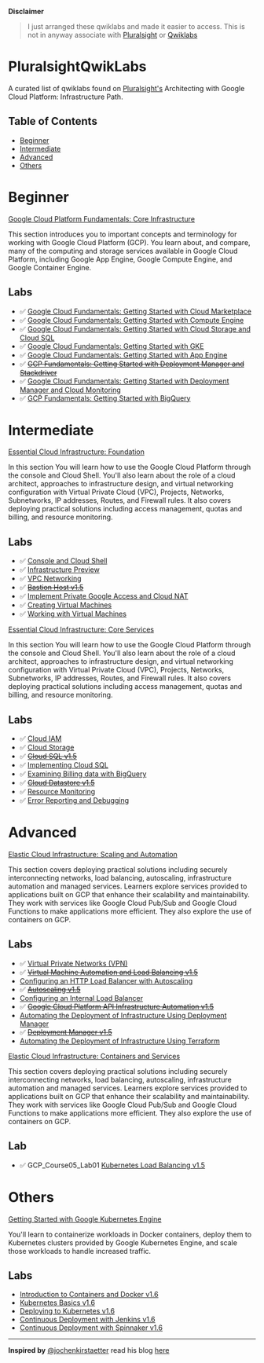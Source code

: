 
**Disclaimer**
 
>I just arranged these qwiklabs and made it easier to access. This is not in anyway associate with [Pluralsight](https://www.pluralsight.com) or [Qwiklabs](https://www.qwiklabs.com)

# PluralsightQwikLabs
A curated list of qwiklabs found on [Pluralsight's](https://www.pluralsight.com/paths/architecting-with-google-cloud-platform-infrastructure) Architecting with Google Cloud Platform: Infrastructure Path.



## Table of Contents

- [Beginner](#Beginner)
- [Intermediate](#Intermediate)
- [Advanced](#Advanced)
- [Others](#Others)

# Beginner

[Google Cloud Platform Fundamentals: Core Infrastructure](https://www.pluralsight.com/courses/gcp-fundamentals)

This section introduces you to important concepts and terminology for working with Google Cloud Platform (GCP). You learn about, and compare, many of the computing and storage services available in Google Cloud Platform, including Google App Engine, Google Compute Engine, and Google Container Engine.

## Labs

* ✅ [Google Cloud Fundamentals: Getting Started with Cloud Marketplace](https://googlepluralsight.qwiklabs.com/focuses/9788310?parent=lti_session)
* ✅ [Google Cloud Fundamentals: Getting Started with Compute Engine](https://googlepluralsight.qwiklabs.com/focuses/9788561?parent=lti_session)
* ✅ [Google Cloud Fundamentals: Getting Started with Cloud Storage and Cloud SQL](https://googlepluralsight.qwiklabs.com/focuses/9788961?parent=lti_session)
* ✅ [Google Cloud Fundamentals: Getting Started with GKE](https://googlepluralsight.qwiklabs.com/focuses/9789365?parent=lti_session)
* ✅ [Google Cloud Fundamentals: Getting Started with App Engine](https://googlepluralsight.qwiklabs.com/focuses/9789604?parent=lti_session)
* ✅ ~~[GCP Fundamentals: Getting Started with Deployment Manager and Stackdriver](https://googlepluralsight.qwiklabs.com/focuses/23635)~~
* ✅ [Google Cloud Fundamentals: Getting Started with Deployment Manager and Cloud Monitoring](https://googlepluralsight.qwiklabs.com/focuses/9789816?parent=lti_session)
* ✅ [GCP Fundamentals: Getting Started with BigQuery](https://googlepluralsight.qwiklabs.com/focuses/9790092?parent=lti_session)

# Intermediate

[Essential Cloud Infrastructure: Foundation](https://app.pluralsight.com/library/courses/gcp-infrastructure-foundation/table-of-contents)

In this section You will learn how to use the Google Cloud Platform through the console and Cloud Shell. You'll also learn about the role of a cloud architect, approaches to infrastructure design, and virtual networking configuration with Virtual Private Cloud (VPC), Projects, Networks, Subnetworks, IP addresses, Routes, and Firewall rules. It also covers deploying practical solutions including access management, quotas and billing, and resource monitoring.

## Labs

* ✅ [Console and Cloud Shell](https://googlepluralsight.qwiklabs.com/focuses/9763374?parent=lti_session)
* ✅ [Infrastructure Preview](https://googlepluralsight.qwiklabs.com/focuses/9763574?parent=lti_session)
* ✅ [VPC Networking](https://googlepluralsight.qwiklabs.com/focuses/9764190?parent=lti_session)
* ✅ ~~[Bastion Host v1.5](https://googlepluralsight.qwiklabs.com/focuses/23655)~~
* ✅ [Implement Private Google Access and Cloud NAT](https://googlepluralsight.qwiklabs.com/focuses/11775454?parent=lti_session)
* ✅ [Creating Virtual Machines](https://googlepluralsight.qwiklabs.com/focuses/9765118?parent=lti_session)
* ✅ [Working with Virtual Machines](https://googlepluralsight.qwiklabs.com/focuses/9765895?parent=lti_session)


[Essential Cloud Infrastructure: Core Services](https://app.pluralsight.com/library/courses/gcp-infrastructure-core-services/table-of-contents)

In this section You will learn how to use the Google Cloud Platform through the console and Cloud Shell. You'll also learn about the role of a cloud architect, approaches to infrastructure design, and virtual networking configuration with Virtual Private Cloud (VPC), Projects, Networks, Subnetworks, IP addresses, Routes, and Firewall rules. It also covers deploying practical solutions including access management, quotas and billing, and resource monitoring.

## Labs

* ✅ [Cloud IAM](https://googlepluralsight.qwiklabs.com/focuses/9767204?parent=lti_session)
* ✅ [Cloud Storage](https://googlepluralsight.qwiklabs.com/focuses/9767585?parent=lti_session)
* ✅ ~~[Cloud SQL v1.5](https://googlepluralsight.qwiklabs.com/focuses/23637)~~
* ✅ [Implementing Cloud SQL](https://googlepluralsight.qwiklabs.com/focuses/11782807?parent=lti_session)
* ✅ [Examining Billing data with BigQuery](https://googlepluralsight.qwiklabs.com/focuses/9768412?parent=lti_session)
* ✅ ~~[Cloud Datastore v1.5](https://googlepluralsight.qwiklabs.com/focuses/23639)~~
* ✅ [Resource Monitoring](https://googlepluralsight.qwiklabs.com/focuses/9768658?parent=lti_session)
* ✅ [Error Reporting and Debugging](https://googlepluralsight.qwiklabs.com/focuses/9768852?parent=lti_session)

# Advanced

[Elastic Cloud Infrastructure: Scaling and Automation](https://app.pluralsight.com/library/courses/gcp-infrastructure-scaling-automation/table-of-contents)

This section covers deploying practical solutions including securely interconnecting networks, load balancing, autoscaling, infrastructure automation and managed services. Learners explore services provided to applications built on GCP that enhance their scalability and maintainability. They work with services like Google Cloud Pub/Sub and Google Cloud Functions to make applications more efficient. They also explore the use of containers on GCP.

## Labs

* ✅ [Virtual Private Networks (VPN)](https://googlepluralsight.qwiklabs.com/focuses/9769256?parent=lti_session)
* ✅ ~~[Virtual Machine Automation and Load Balancing v1.5](https://googlepluralsight.qwiklabs.com/focuses/23646)~~
* [Configuring an HTTP Load Balancer with Autoscaling](https://googlepluralsight.qwiklabs.com/focuses/9769966?parent=lti_session)
* ✅ ~~[Autoscaling v1.5](https://googlepluralsight.qwiklabs.com/focuses/23647)~~
* [Configuring an Internal Load Balancer](https://googlepluralsight.qwiklabs.com/focuses/9770462?parent=lti_session)
* ✅ ~~[Google Cloud Platform API Infrastructure Automation v1.5](https://googlepluralsight.qwiklabs.com/focuses/23643)~~
* [Automating the Deployment of Infrastructure Using Deployment Manager](https://googlepluralsight.qwiklabs.com/focuses/9770784?parent=lti_session)
* ✅ ~~[Deployment Manager v1.5](https://googlepluralsight.qwiklabs.com/focuses/23645)~~
* [Automating the Deployment of Infrastructure Using Terraform](https://googlepluralsight.qwiklabs.com/focuses/9771018?parent=lti_session)

[Elastic Cloud Infrastructure: Containers and Services](https://app.pluralsight.com/library/courses/gcp-infrastructure-containers-services/table-of-contents)

This section covers deploying practical solutions including securely interconnecting networks, load balancing, autoscaling, infrastructure automation and managed services. Learners explore services provided to applications built on GCP that enhance their scalability and maintainability. They work with services like Google Cloud Pub/Sub and Google Cloud Functions to make applications more efficient. They also explore the use of containers on GCP.

## Lab

* ✅ GCP_Course05_Lab01 [Kubernetes Load Balancing v1.5](https://googlepluralsight.qwiklabs.com/focuses/23638)

# Others

[Getting Started with Google Kubernetes Engine](https://app.pluralsight.com/library/courses/getting-started-google-kubernetes-engine/table-of-contents)

You'll learn to containerize workloads in Docker containers, deploy them to Kubernetes clusters provided by Google Kubernetes Engine, and scale those workloads to handle increased traffic.

## Labs

* [Introduction to Containers and Docker v1.6](https://googlepluralsight.qwiklabs.com/focuses/9772088?parent=lti_session)
* [Kubernetes Basics v1.6](https://googlepluralsight.qwiklabs.com/focuses/9772281?parent=lti_session)
* [Deploying to Kubernetes v1.6](https://googlepluralsight.qwiklabs.com/focuses/9772462?parent=lti_session)
* [Continuous Deployment with Jenkins v1.6](https://googlepluralsight.qwiklabs.com/focuses/9772641?parent=lti_session)
* [Continuous Deployment with Spinnaker v1.6](https://googlepluralsight.qwiklabs.com/focuses/9772645?parent=lti_session)

***************************************************

**Inspired by** [@jochenkirstaetter](https://github.com/jochenkirstaetter) read his blog [here](https://jochen.kirstaetter.name/alc4-qwiklabs/)
